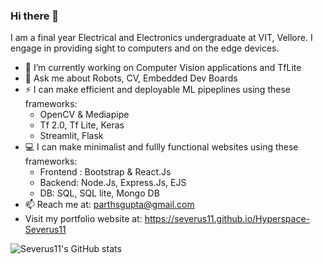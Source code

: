 ### Hi there 👋

I am a final year Electrical and Electronics undergraduate at VIT, Vellore. I engage in providing sight to computers and on the edge devices.

- 🔭 I’m currently working on Computer Vision applications and TfLite
- 💬 Ask me about Robots, CV, Embedded Dev Boards
- ⚡ I can make efficient and deployable ML pipeplines using these frameworks:
   - OpenCV & Mediapipe
   - Tf 2.0, Tf Lite, Keras
   - Streamlit, Flask
- 💻 I can make minimalist and fullly functional websites using these frameworks:
   - Frontend : Bootstrap & React.Js
   - Backend: Node.Js, Express.Js, EJS
   - DB: SQL, SQL lite, Mongo DB
- 📫 Reach me at: parthsgupta@gmail.com
- Visit my portfolio website at: https://severus11.github.io/Hyperspace-Severus11

<!--[![Top Langs](https://github-readme-stats.vercel.app/api/top-langs/?username=Severus11&layout=compact)](https://github.com/Severus11/github-readme-stats)
-->
![Severus11's GitHub stats](https://github-readme-stats.vercel.app/api?username=Severus11&show_icons=true&theme=tokyonight&count_private=true)


<!-- - 🌱 I can code in C++, Python, Javascript, Java, HTML & CSS, Shell -->
